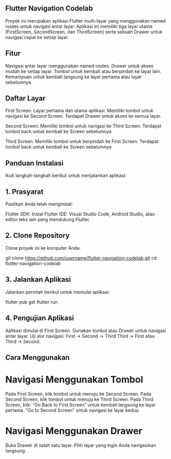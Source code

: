 ## Flutter Navigation Codelab
Proyek ini merupakan aplikasi Flutter multi-layar yang menggunakan named routes untuk navigasi antar layar. Aplikasi ini memiliki tiga layar utama (FirstScreen, SecondScreen, dan ThirdScreen) serta sebuah Drawer untuk navigasi cepat ke setiap layar.

## Fitur
Navigasi antar layar menggunakan named routes.
Drawer untuk akses mudah ke setiap layar.
Tombol untuk kembali atau berpindah ke layar lain.
Kemampuan untuk kembali langsung ke layar pertama atau layar sebelumnya.

## Daftar Layar
First Screen:
Layar pertama dan utama aplikasi.
Memiliki tombol untuk navigasi ke Second Screen.
Terdapat Drawer untuk akses ke semua layar.

Second Screen:
Memiliki tombol untuk navigasi ke Third Screen.
Terdapat tombol back untuk kembali ke Screen sebelumnya

Third Screen:
Memiliki tombol untuk berpindah ke First Screen.
Terdapat tombol back untuk kembali ke Screen sebelumnya

## Panduan Instalasi
Ikuti langkah-langkah berikut untuk menjalankan aplikasi:

## 1. Prasyarat
Pastikan Anda telah menginstal:

Flutter SDK: Instal Flutter
IDE: Visual Studio Code, Android Studio, atau editor teks lain yang mendukung Flutter.

## 2. Clone Repository
Clone proyek ini ke komputer Anda:

git clone https://github.com/username/flutter-navigation-codelab.git
cd flutter-navigation-codelab

## 3. Jalankan Aplikasi
Jalankan perintah berikut untuk memulai aplikasi:

flutter pub get
flutter run

## 4. Pengujian Aplikasi
Aplikasi dimulai di First Screen.
Gunakan tombol atau Drawer untuk navigasi antar layar.
Uji alur navigasi:
First → Second → Third
Third → First atau Third → Second.

## Cara Menggunakan
# Navigasi Menggunakan Tombol
Pada First Screen, klik tombol untuk menuju ke Second Screen.
Pada Second Screen, klik tombol untuk menuju ke Third Screen.
Pada Third Screen, klik:
"Go Back to First Screen" untuk kembali langsung ke layar pertama.
"Go to Second Screen" untuk navigasi ke layar kedua.

# Navigasi Menggunakan Drawer
Buka Drawer di salah satu layar.
Pilih layar yang ingin Anda navigasikan langsung.
